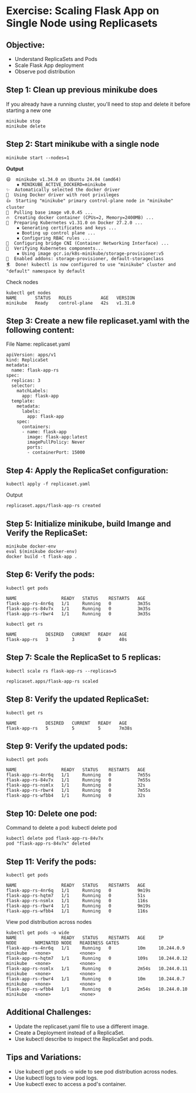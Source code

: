 # Exercise: Scaling Flask App on Single Node using Replicasets

## Objective:
- Understand ReplicaSets and Pods
- Scale Flask App deployment
- Observe pod distribution

## Step 1: Clean up previous minikube does

If you already have a running cluster, you'll need to stop and delete it before starting a new one

```
minikube stop
minikube delete
```
## Step 2: Start minikube with a single node

```
minikube start --nodes=1
```

**Output**

```
😄  minikube v1.34.0 on Ubuntu 24.04 (amd64)
    ▪ MINIKUBE_ACTIVE_DOCKERD=minikube
✨  Automatically selected the docker driver
📌  Using Docker driver with root privileges
👍  Starting "minikube" primary control-plane node in "minikube" cluster
🚜  Pulling base image v0.0.45 ...
🔥  Creating docker container (CPUs=2, Memory=2400MB) ...
🐳  Preparing Kubernetes v1.31.0 on Docker 27.2.0 ...
    ▪ Generating certificates and keys ...
    ▪ Booting up control plane ...
    ▪ Configuring RBAC rules ...
🔗  Configuring bridge CNI (Container Networking Interface) ...
🔎  Verifying Kubernetes components...
    ▪ Using image gcr.io/k8s-minikube/storage-provisioner:v5
🌟  Enabled addons: storage-provisioner, default-storageclass
🏄  Done! kubectl is now configured to use "minikube" cluster and "default" namespace by default
```

Check nodes
```
kubectl get nodes
NAME       STATUS   ROLES           AGE   VERSION
minikube   Ready    control-plane   42s   v1.31.0
```

## Step 3: Create a new file replicaset.yaml with the following content:

File Name: replicaset.yaml 
```
apiVersion: apps/v1
kind: ReplicaSet
metadata:
  name: flask-app-rs
spec:
  replicas: 3
  selector:
    matchLabels:
      app: flask-app
  template:
    metadata:
      labels:
        app: flask-app
    spec:
      containers:
      - name: flask-app
        image: flask-app:latest
        imagePullPolicy: Never
        ports:
        - containerPort: 15000
```

## Step 4: Apply the ReplicaSet configuration:

```
kubectl apply -f replicaset.yaml
```

Output
```
replicaset.apps/flask-app-rs created
```

## Step 5: Initialize minikube, build Imange and Verify the ReplicaSet:

```
minikube docker-env
eval $(minikube docker-env)
docker build -t flask-app .
```

## Step 6: Verify the pods:

```
kubectl get pods

NAME                 READY   STATUS    RESTARTS   AGE
flask-app-rs-4nr6q   1/1     Running   0          3m35s
flask-app-rs-84v7x   1/1     Running   0          3m35s
flask-app-rs-rbwr4   1/1     Running   0          3m35s

kubectl get rs

NAME           DESIRED   CURRENT   READY   AGE
flask-app-rs   3         3         0       40s
```

## Step 7: Scale the ReplicaSet to 5 replicas:

```
kubectl scale rs flask-app-rs --replicas=5

replicaset.apps/flask-app-rs scaled
```

## Step 8: Verify the updated ReplicaSet:

```
kubectl get rs

NAME           DESIRED   CURRENT   READY   AGE
flask-app-rs   5         5         5       7m38s
```

## Step 9: Verify the updated pods:

```
kubectl get pods

NAME                 READY   STATUS    RESTARTS   AGE
flask-app-rs-4nr6q   1/1     Running   0          7m55s
flask-app-rs-84v7x   1/1     Running   0          7m55s
flask-app-rs-nsmlx   1/1     Running   0          32s
flask-app-rs-rbwr4   1/1     Running   0          7m55s
flask-app-rs-wfbb4   1/1     Running   0          32s
```

## Step 10: Delete one pod:
Command to delete a pod: kubectl delete pod <pod-name>

```
kubectl delete pod flask-app-rs-84v7x
pod "flask-app-rs-84v7x" deleted
```

## Step 11: Verify the pods:

```
kubectl get pods

NAME                 READY   STATUS    RESTARTS   AGE
flask-app-rs-4nr6q   1/1     Running   0          9m19s
flask-app-rs-hqtm7   1/1     Running   0          51s
flask-app-rs-nsmlx   1/1     Running   0          116s
flask-app-rs-rbwr4   1/1     Running   0          9m19s
flask-app-rs-wfbb4   1/1     Running   0          116s
```

View pod distribution across nodes
```
kubectl get pods -o wide
NAME                 READY   STATUS    RESTARTS   AGE     IP            NODE       NOMINATED NODE   READINESS GATES
flask-app-rs-4nr6q   1/1     Running   0          10m     10.244.0.9    minikube   <none>           <none>
flask-app-rs-hqtm7   1/1     Running   0          109s    10.244.0.12   minikube   <none>           <none>
flask-app-rs-nsmlx   1/1     Running   0          2m54s   10.244.0.11   minikube   <none>           <none>
flask-app-rs-rbwr4   1/1     Running   0          10m     10.244.0.7    minikube   <none>           <none>
flask-app-rs-wfbb4   1/1     Running   0          2m54s   10.244.0.10   minikube   <none>           <none>
```

## Additional Challenges:

- Update the replicaset.yaml file to use a different image.
- Create a Deployment instead of a ReplicaSet.
- Use kubectl describe to inspect the ReplicaSet and pods.

## Tips and Variations:

- Use kubectl get pods -o wide to see pod distribution across nodes.
- Use kubectl logs to view pod logs.
- Use kubectl exec to access a pod's container.
